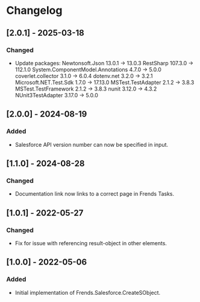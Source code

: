 # Changelog

## [2.0.1] - 2025-03-18
### Changed
- Update packages:
  Newtonsoft.Json                    13.0.1  -> 13.0.3
  RestSharp                          107.3.0 -> 112.1.0
  System.ComponentModel.Annotations  4.7.0   -> 5.0.0
  coverlet.collector                 3.1.0   -> 6.0.4
  dotenv.net                         3.2.0   -> 3.2.1
  Microsoft.NET.Test.Sdk             1.7.0   -> 17.13.0
  MSTest.TestAdapter                 2.1.2   -> 3.8.3
  MSTest.TestFramework               2.1.2   -> 3.8.3
  nunit                              3.12.0  -> 4.3.2
  NUnit3TestAdapter                  3.17.0  -> 5.0.0

## [2.0.0] - 2024-08-19
### Added
- Salesforce API version number can now be specified in input.

## [1.1.0] - 2024-08-28
### Changed
- Documentation link now links to a correct page in Frends Tasks.

## [1.0.1] - 2022-05-27
### Changed
- Fix for issue with referencing result-object in other elements.

## [1.0.0] - 2022-05-06
### Added
- Initial implementation of Frends.Salesforce.CreateSObject.
